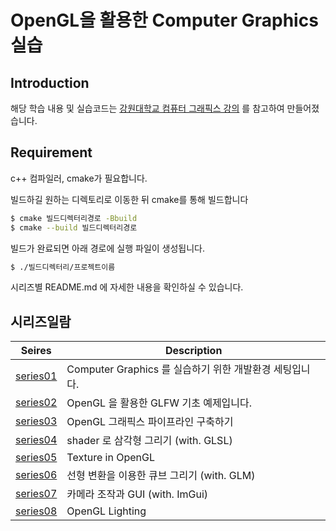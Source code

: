 # OpenGL을 활용한 Computer Graphics 실습

## Introduction

해당 학습 내용 및 실습코드는 [강원대학교 컴퓨터 그래픽스 강의](https://www.youtube.com/watch?v=kEAKvJKnvfA&list=PLvNHCGtd4kh_cYLKMP_E-jwF3YKpDP4hf&index=1) 를 참고하여 만들어졌습니다.

## Requirement

c++ 컴파일러, cmake가 필요합니다.

빌드하길 원하는 디렉토리로 이동한 뒤 cmake를 통해 빌드합니다

```bash
$ cmake 빌드디렉터리경로 -Bbuild
$ cmake --build 빌드디렉터리경로
```

빌드가 완료되면 아래 경로에 실행 파일이 생성됩니다.

```bash
$ ./빌드디렉터리/프로젝트이름
```

시리즈별 README.md 에 자세한 내용을 확인하실 수 있습니다.

## 시리즈일람

| Seires                                                                                | Description                                             |
| ------------------------------------------------------------------------------------- | ------------------------------------------------------- |
| [series01](https://github.com/kcwww/Computer-Graphics-with-OpenGL/tree/main/series01) | Computer Graphics 를 실습하기 위한 개발환경 세팅입니다. |
| [series02](https://www.chanwooyam.dev/series/computer-graphics/2IYzBkIto4h4tlnClmzU)  | OpenGL 을 활용한 GLFW 기초 예제입니다.                  |
| [series03](https://github.com/kcwww/Computer-Graphics-with-OpenGL/tree/main/series03) | OpenGL 그래픽스 파이프라인 구축하기                     |
| [series04](https://github.com/kcwww/Computer-Graphics-with-OpenGL/tree/main/series04) | shader 로 삼각형 그리기 (with. GLSL)                    |
| [series05](https://github.com/kcwww/Computer-Graphics-with-OpenGL/tree/main/series05) | Texture in OpenGL      |
| [series06](https://github.com/kcwww/Computer-Graphics-with-OpenGL/tree/main/series06) | 선형 변환을 이용한 큐브 그리기 (with. GLM)   |
| [series07](https://github.com/kcwww/Computer-Graphics-with-OpenGL/tree/main/series07) | 카메라 조작과 GUI (with. ImGui) |
| [series08](https://github.com/kcwww/Computer-Graphics-with-OpenGL/tree/main/series08) | OpenGL Lighting |
